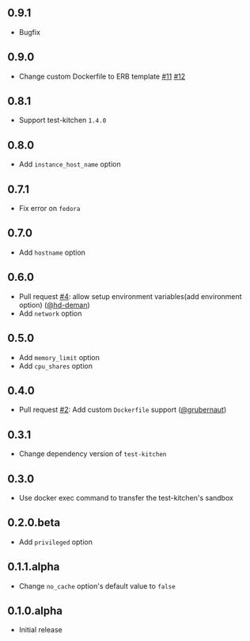 ## 0.9.1

* Bugfix

## 0.9.0

* Change custom Dockerfile to ERB template [#11][] [#12][]

## 0.8.1

* Support test-kitchen `1.4.0`

## 0.8.0

* Add `instance_host_name` option

## 0.7.1

* Fix error on `fedora`

## 0.7.0

* Add `hostname` option

## 0.6.0

* Pull request [#4][]: allow setup environment variables(add environment option) ([@hd-deman][])
* Add `network` option

## 0.5.0

* Add `memory_limit` option
* Add `cpu_shares` option

## 0.4.0

* Pull request [#2][]: Add custom `Dockerfile` support ([@grubernaut][])

## 0.3.1

* Change dependency version of `test-kitchen`

## 0.3.0

* Use docker exec command to transfer the test-kitchen's sandbox

## 0.2.0.beta

* Add `privileged` option

## 0.1.1.alpha

* Change `no_cache` option's default value to `false`

## 0.1.0.alpha

* Initial release

<!--- The following link definition list is generated by PimpMyChangelog --->
[#2]: https://github.com/marcy-terui/kitchen-docker_cli/issues/2
[#4]: https://github.com/marcy-terui/kitchen-docker_cli/issues/4
[#11]: https://github.com/marcy-terui/kitchen-docker_cli/issues/11
[#12]: https://github.com/marcy-terui/kitchen-docker_cli/issues/12
[@grubernaut]: https://github.com/grubernaut
[@hd-deman]: https://github.com/hd-deman
